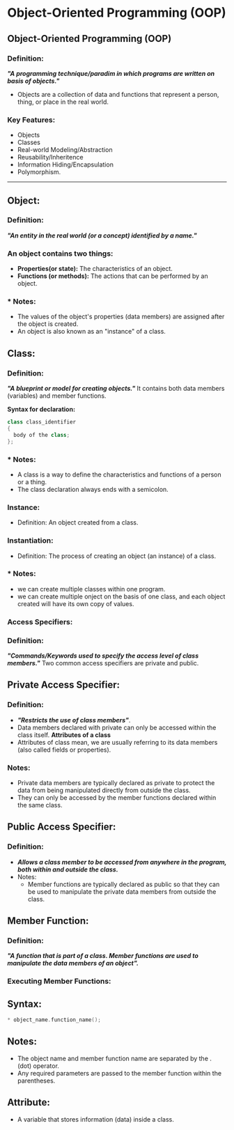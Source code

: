 # Object-Oriented Programming (OOP)

## Object-Oriented Programming (OOP)
### **Definition:** 
**_"A programming technique/paradim in which programs are written on basis of objects."_**
* Objects are a collection of data and functions that represent a person, thing, or place in the real world.

### **Key Features**: 
* Objects
* Classes
* Real-world Modeling/Abstraction
* Reusability/Inheritence
* Information Hiding/Encapsulation
* Polymorphism.
<hr>

## **Object:**
### **Definition:**
**_"An entity in the real world (or a concept) identified by a name."_**

### **An object contains two things:**
   * **Properties(or state):** The characteristics of an object.
   * **Functions (or methods):** The actions that can be performed by an object.
 ### * Notes:
   * The values of the object's properties (data members) are assigned after the object is created.
   * An object is also known as an "instance" of a class.
## Class:
 ### Definition:
_**"A blueprint or model for creating objects."**_ 
It contains both data members (variables) and member functions.

**Syntax for declaration:**
```cpp
class class_identifier
{
  body of the class;
};
```

### * Notes:
   * A class is a way to define the characteristics and functions of a person or a thing.
   * The class declaration always ends with a semicolon.
### Instance:
 * Definition: An object created from a class.
### Instantiation:
 * Definition: The process of creating an object (an instance) of a class.
### * Notes:
   * we can create multiple classes within one program.
   * we can create multiple onject on the basis of one class, and each object created will have its own copy of values.
### Access Specifiers:
 ### Definition:
_**"Commands/Keywords used to specify the access level of class members."**_
 Two common access specifiers are private and public.
##  Private Access Specifier:
 ### Definition:
 *  _**"Restricts the use of class members"**_.
 *   Data members declared with private can only be accessed within the class itself.
 **Attributes of a class**
* Attributes of class mean, we are usually referring to its data members (also called fields or properties).
### Notes:
   * Private data members are typically declared as private to protect the data from being manipulated directly from outside the class.
   * They can only be accessed by the member functions declared within the same class.
## Public Access Specifier:
 ### Definition:
 *  _**Allows a class member to be accessed from anywhere in the program, both within and outside the class.**_
 * Notes:
   * Member functions are typically declared as public so that they can be used to manipulate the private data members from outside the class.
## Member Function:
 ### Definition:
 _**"A function that is part of a class. Member functions are used to manipulate the data members of an object".**_
### Executing Member Functions:
 ## Syntax:
 ```cpp
 * object_name.function_name();
```
   
 ## Notes:
   * The object name and member function name are separated by the . (dot) operator.
   * Any required parameters are passed to the member function within the parentheses.

## Attribute:
   * A variable that stores information (data) inside a class.